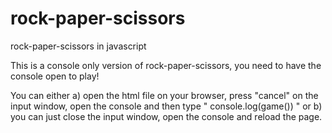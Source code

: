 # rock-paper-scissors

rock-paper-scissors in javascript

This is a console only version of rock-paper-scissors, you need to have the console open to play!

You can either a) open the html file on your browser, press "cancel" on the input window, open the console and then type " console.log(game()) " or b) you can just close the input window, open the console and reload the page.
